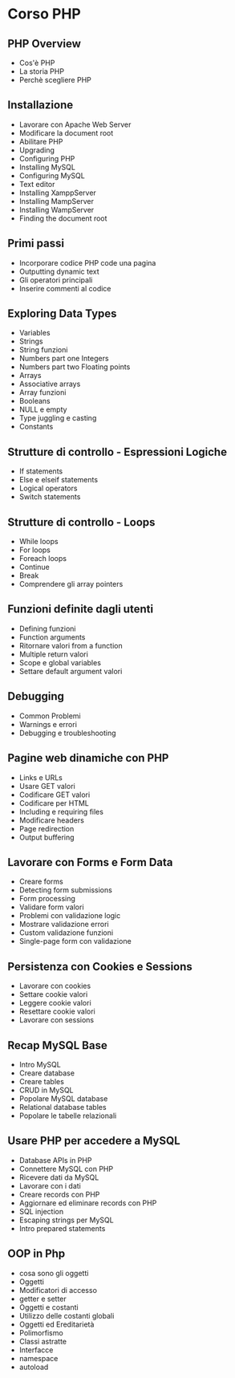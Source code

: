 # Corso PHP

## PHP Overview
* Cos'è PHP
* La storia PHP
* Perchè scegliere PHP
## Installazione
* Lavorare con Apache Web Server
* Modificare la document root
* Abilitare PHP
* Upgrading
* Configuring PHP
* Installing MySQL
* Configuring MySQL
* Text editor
* Installing XamppServer
* Installing MampServer
* Installing WampServer
* Finding the document root
## Primi passi
* Incorporare codice PHP code una pagina
* Outputting dynamic text
* Gli operatori principali
* Inserire commenti al codice
## Exploring Data Types
* Variables
* Strings
* String funzioni
* Numbers part one Integers
* Numbers part two Floating points
* Arrays
* Associative arrays
* Array funzioni
* Booleans
* NULL e empty
* Type juggling e casting
* Constants
## Strutture di controllo - Espressioni Logiche
* If statements
* Else e elseif statements
* Logical operators
* Switch statements
## Strutture di controllo - Loops
* While loops
* For loops
* Foreach loops
* Continue
* Break
* Comprendere gli array pointers
## Funzioni definite dagli utenti
* Defining funzioni
* Function arguments
* Ritornare valori from a function
* Multiple return valori
* Scope e global variables
* Settare default argument valori
## Debugging
* Common Problemi
* Warnings e errori
* Debugging e troubleshooting
## Pagine web dinamiche con PHP
* Links e URLs
* Usare GET valori
* Codificare GET valori
* Codificare per HTML
* Including e requiring files
* Modificare headers
* Page redirection
* Output buffering
## Lavorare con Forms e Form Data
* Creare forms
* Detecting form submissions
* Form processing
* Validare form valori
* Problemi con validazione logic
* Mostrare validazione errori
* Custom validazione funzioni
* Single-page form con validazione
## Persistenza con Cookies e Sessions
* Lavorare con cookies
* Settare cookie valori
* Leggere cookie valori
* Resettare cookie valori
* Lavorare con sessions
## Recap MySQL Base
* Intro MySQL 
* Creare database
* Creare tables
* CRUD in MySQL
* Popolare MySQL database
* Relational database tables
* Popolare le tabelle relazionali
## Usare PHP per accedere a MySQL
* Database APIs in PHP
* Connettere MySQL con PHP
* Ricevere dati da MySQL
* Lavorare con i dati
* Creare records con PHP
* Aggiornare ed eliminare records con PHP
* SQL injection
* Escaping strings per MySQL
* Intro prepared statements
## OOP in Php
* cosa sono gli oggetti
* Oggetti
* Modificatori di accesso
* getter e setter
* Oggetti e costanti
* Utilizzo delle costanti globali
* Oggetti ed Ereditarietà
* Polimorfismo
* Classi astratte
* Interfacce
* namespace
* autoload
